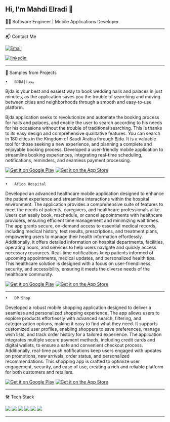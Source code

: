 
Hi, I’m Mahdi Elradi 👋
---

🧑‍💻 Software Engineer | Mobile Applications Developer

---
📬 Contact Me

[![Email](https://img.shields.io/badge/Email-mahdielradi2@gmail.com-red?style=for-the-badge&logo=gmail&logoColor=white)](mailto:mahdielradi2@gmail.com)

[![linkedin](https://img.shields.io/badge/linkedin-@MahdiElradi-blue?style=for-the-badge&logo=linkedin&logoColor=white)](https://linkedin.com/MahdiElradi)


---
🚀 Samples from Projects

	•	BJDA|بجدا
Bjda is your best and easiest way to book wedding halls and palaces in just minutes, as the application saves you the trouble of searching and moving between cities and neighborhoods through a smooth and easy-to-use platform.

Bjda application seeks to revolutionize and automate the booking process for halls and palaces, and enable the user to search according to his needs for his occasions without the trouble of traditional searching. This is thanks to its easy design and comprehensive qualitative features. You can search in 180 cities in the Kingdom of Saudi Arabia through Bjda.
It is a valuable tool for those seeking a new experience, and planning a complete and enjoyable booking process.
Developed a user-friendly mobile application to streamline booking experiences, integrating real-time scheduling, notifications, reminders, and seamless payment processing.

[![Get it on Google Play](https://img.shields.io/badge/Get%20it%20on-Google%20Play-4285F4?style=for-the-badge&logo=google-play&logoColor=white)](https://play.google.com/store/apps/details?id=com.bjda.bjdacustomerapp)
[![Get it on the App Store](https://img.shields.io/badge/Download%20on-the%20App%20Store-000000?style=for-the-badge&logo=apple&logoColor=white)](https://apps.apple.com/app/id6464481576)

---

	•	Afico Hospital
Developed an advanced healthcare mobile application designed to enhance the patient experience and streamline interactions within the hospital environment. The application provides a comprehensive suite of features to meet the needs of patients, caregivers, and healthcare professionals alike. Users can easily book, reschedule, or cancel appointments with healthcare providers, ensuring efficient time management and minimizing wait times. The app grants secure, on-demand access to essential medical records, including medical history, test results, prescriptions, and treatment plans, empowering users to manage their health information effortlessly. Additionally, it offers detailed information on hospital departments, facilities, operating hours, and services to help users navigate and quickly access necessary resources. Real-time notifications keep patients informed of upcoming appointments, medical updates, and personalized health tips. This healthcare solution is designed with a focus on user-friendliness, security, and accessibility, ensuring it meets the diverse needs of the healthcare community.

[![Get it on Google Play](https://img.shields.io/badge/Get%20it%20on-Google%20Play-4285F4?style=for-the-badge&logo=google-play&logoColor=white)](https://play.google.com/store/apps/details?id=com.AfcoHospital.www.afco_app&pcampaignid=web_share)
[![Get it on the App Store](https://img.shields.io/badge/Download%20on-the%20App%20Store-000000?style=for-the-badge&logo=apple&logoColor=white)](https://apps.apple.com/app/idxxxxx0)

---


	•	DP Shop
Developed a robust mobile shopping application designed to deliver a seamless and personalized shopping experience. The app allows users to explore products effortlessly with advanced search, filtering, and categorization options, making it easy to find what they need. It supports customized user profiles, enabling shoppers to save preferences, manage wish lists, and track order history for a tailored experience. The application integrates multiple secure payment methods, including credit cards and digital wallets, to ensure a safe and convenient checkout process. Additionally, real-time push notifications keep users engaged with updates on promotions, new arrivals, order status, and personalized recommendations. This shopping app is crafted to optimize user engagement, security, and ease of use, creating a rich and reliable platform for both customers and retailers.

[![Get it on Google Play](https://img.shields.io/badge/Get%20it%20on-Google%20Play-4285F4?style=for-the-badge&logo=google-play&logoColor=white)](https://play.google.com/store/apps/details?id=com.DPShop.dpshop_app&pcampaignid=web_share)
[![Get it on the App Store](https://img.shields.io/badge/Download%20on-the%20App%20Store-000000?style=for-the-badge&logo=apple&logoColor=white)](https://apps.apple.com/app/idxxxxx0)

---

🛠️ Tech Stack

<p align="left">
  <img src="https://img.shields.io/badge/Dart-0175C2?style=for-the-badge&logo=dart&logoColor=white" />
  <img src="https://img.shields.io/badge/Flutter-02569B?style=for-the-badge&logo=flutter&logoColor=white" />
  <img src="https://img.shields.io/badge/Firebase-FFCA28?style=for-the-badge&logo=firebase&logoColor=white" />
  <img src="https://img.shields.io/badge/Git-F05032?style=for-the-badge&logo=git&logoColor=white" />
  <img src="https://img.shields.io/badge/Xcode-1575F9?style=for-the-badge&logo=xcode&logoColor=white" />
  <img src="https://img.shields.io/badge/Android%20Studio-3DDC84?style=for-the-badge&logo=android-studio&logoColor=white" />
</p>

---

